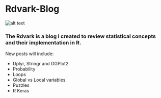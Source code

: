 # Rdvark-Blog
![alt text](https://github.com/spesavento/Rdvark-Automatic-Data-Cleaning/blob/master/rdvark.png)

### The Rdvark is a blog I created to review statistical concepts and their implementation in R.

New posts will include:

* Dplyr, Stringr and GGPlot2
* Probability
* Loops
* Global vs Local variables
* Puzzles
* R Keras
